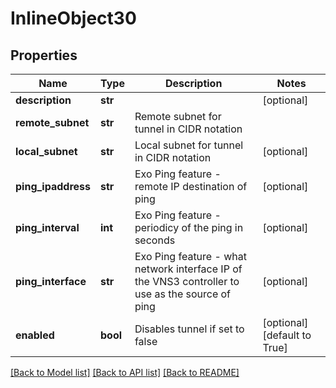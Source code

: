 # InlineObject30

## Properties
Name | Type | Description | Notes
------------ | ------------- | ------------- | -------------
**description** | **str** |  | [optional] 
**remote_subnet** | **str** | Remote subnet for tunnel in CIDR notation | 
**local_subnet** | **str** | Local subnet for tunnel in CIDR notation | [optional] 
**ping_ipaddress** | **str** | Exo Ping feature - remote IP destination of ping | [optional] 
**ping_interval** | **int** | Exo Ping feature - periodicy of the ping in seconds | [optional] 
**ping_interface** | **str** | Exo Ping feature - what network interface IP of the VNS3 controller to use as the source of ping | [optional] 
**enabled** | **bool** | Disables tunnel if set to false | [optional] [default to True]

[[Back to Model list]](../README.md#documentation-for-models) [[Back to API list]](../README.md#documentation-for-api-endpoints) [[Back to README]](../README.md)


